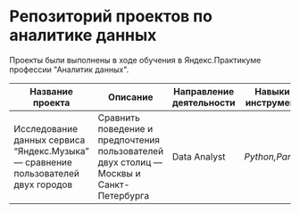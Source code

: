 # Репозиторий проектов по аналитике данных

Проекты были выполнены в ходе обучения в Яндекс.Практикуме профессии "Аналитик данных".

|Название проекта|Описание|Направление деятельности|Навыки и инструменты|
|----------------|--------|------------------------|--------------------|
|Исследование данных сервиса “Яндекс.Музыка” — сравнение пользователей двух городов|Cравнить поведение и предпочтения пользователей двух столиц — Москвы и Санкт-Петербурга|Data Analyst|_Python,Pandas_|
